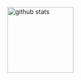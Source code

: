 <p align="left">
  <img alt="github stats" height="150px" src="https://github-readme-stats-marshr00ms-projects.vercel.app/api?username=marshr00m&count_private=true&show_icons=true" />
  <!--img alt="Top Langs" height="150px" src="https://github-readme-stats-marshr00ms-projects.vercel.app/api/top-langs/?username=marshr00m&count_private=true&layout=compact&show_icons=true" /-->
</p>
<!--
**marshr00m/marshr00m** is a ✨ _special_ ✨ repository because its `README.md` (this file) appears on your GitHub profile.

Here are some ideas to get you started:

- 🔭 I’m currently working on ...
- 🌱 I’m currently learning ...
- 👯 I’m looking to collaborate on ...
- 🤔 I’m looking for help with ...
- 💬 Ask me about ...
- 📫 How to reach me: ...
- 😄 Pronouns: ...
- ⚡ Fun fact: ...
-->
